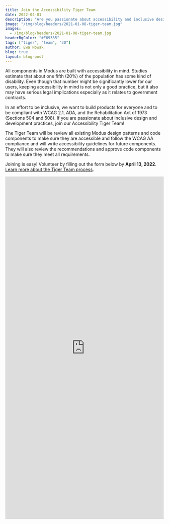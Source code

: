 ```yaml
---
title: Join the Accessibility Tiger Team
date: 2022-04-01
description: "Are you passionate about accessibility and inclusive design? Join our new tiger team!"
image: "/img/blog/headers/2021-01-08-tiger-team.jpg"
images:
  - /img/blog/headers/2021-01-08-tiger-team.jpg
headerBgColor: "#E69335"
tags: ["tiger", "team", "3D"]
author: Ewa Nowak
blog: true
layout: blog-post
---
```


All components in Modus are built with accessibility in mind. Studies estimate that about one fifth (20%) of the population has some kind of disability. Even though that number might be significantly lower for our users, keeping accessibility in mind is not only a good practice, but it also may have serious legal implications especially as it relates to government contracts.

In an effort to be inclusive, we want to build products for everyone and to be compliant with WCAG 2.1, ADA, and the Rehabilitation Act of 1973 (Sections 504 and 508). If you are passionate about inclusive design and development practices, join our Accessibility Tiger Team!

The Tiger Team will be review all existing Modus design patterns and code components to make sure they are accessible and follow the WCAG AA compliance and will write accessibility guidelines for future components. They will also review the recommendations and approve code components to make sure they meet all requirements.

Joining is easy! Volunteer by filling out the form below by **April 13, 2022**. [Learn more about the Tiger Team process](/community/tiger-teams/).

<iframe src="https://docs.google.com/forms/d/e/1FAIpQLScUmXc3nnoWeO4PqwQZfMi_CmoFAD6KGy4p0-VKqq3aNDE2gg/viewform?embedded=true" width="100%" height="1090" frameborder="0" marginheight="0" marginwidth="0">Loading…</iframe>
